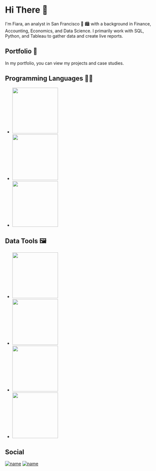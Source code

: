 # **Hi There** 👋
I'm Fiara, an analyst in San Francisco 🌁 🏙️ with a background in Finance, Accounting, Economics, and Data Science. I primarily work with SQL, Python, and Tableau to gather data and create live reports.

## Portfolio 📖
In my portfolio, you can view my projects and case studies.

## Programming Languages 👩‍💻
- <img src="https://user-images.githubusercontent.com/56044467/217185098-1a2a6e4f-e458-409a-a619-f7a4fa0b7685.png" width="150">
- <img src="https://user-images.githubusercontent.com/56044467/217184563-61659cc1-53ed-4390-ab71-384f13c138c7.png" width="150">
- <img src="https://user-images.githubusercontent.com/56044467/217185379-6a61c299-e487-42ce-8c7f-c789809b452d.png" width="150">

## Data Tools 🖼️
- <img src="https://user-images.githubusercontent.com/56044467/217185666-17258b17-c111-4ebb-9ee8-be56ffed1544.jpg" width="150">
- <img src="https://user-images.githubusercontent.com/56044467/217185695-ced3be3e-7138-4baf-999e-961107978b4b.png" width="150">
- <img src="https://user-images.githubusercontent.com/56044467/217185708-ce188ae3-cb12-4937-848b-beabe1cb9d08.png" width="150">
- <img src="https://user-images.githubusercontent.com/56044467/217185731-e9a9d97f-42b2-4a39-97bf-cc8f90e4fb74.png" width="150">
## Social
[![name](https://user-images.githubusercontent.com/56044467/217187607-02d0ae5a-d549-437e-b829-f90c5fc6fb22.svg)](https://www.linkedin.com/in/fiara-causo/)
[![name](https://user-images.githubusercontent.com/56044467/217186900-0988a053-9c68-4a64-b7bc-d71dc636030e.svg)](fificauso@gmail.com)
<!--
<!DOCTYPE html>
<html lang="en">
<head>
  <meta name="google-site-verification" content="GXHSrWypHn2O9Oh_oxUWHOIouQizlbQIBhVghfLwizw" />
    <title>About me</title>
</head>

<body>
    <header>
        <h1>A little about myself</h1>
      
    </header>
        
        
    
</body>
</html>
